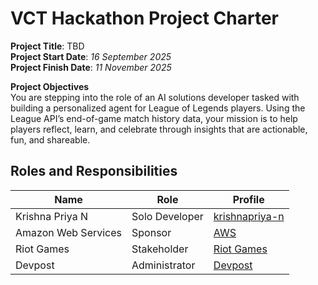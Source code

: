 # VCT Hackathon Project Charter

<b>Project Title</b>: TBD\
<b>Project Start Date</b>: <i>16 September 2025</i>\
<b>Project Finish Date</b>: <i>11 November 2025</i>

<b>Project Objectives</b>\
You are stepping into the role of an AI solutions developer tasked with building a personalized agent for League of Legends players. Using the League API’s end-of-game match history data, your mission is to help players reflect, learn, and celebrate through insights that are actionable, fun, and shareable.

## Roles and Responsibilities

| Name | Role | Profile |
| --- | --- | --- |
| Krishna Priya N | Solo Developer | <a href = "https://github.com/krishnapriya-n" rel = "nofollow"> krishnapriya-n</a>
| Amazon Web Services | Sponsor | <a href = "https://aws.amazon.com/" rel = "nofollow"> AWS </a> | 
| Riot Games | Stakeholder | <a href = "https://www.riotgames.com/en"> Riot Games </a> |
| Devpost | Administrator | <a href = "https://devpost.com/"> Devpost </a> |

